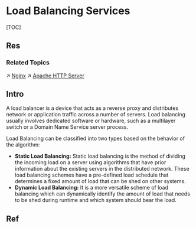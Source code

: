 # Load Balancing Services

[TOC]



## Res
### Related Topics
↗ [Nginx](../🪇%20Reverse%20Proxy%20Servers/Nginx/Nginx.md)
↗ [Apache HTTP Server](../🪇%20Reverse%20Proxy%20Servers/Apache%20HTTP%20Server/Apache%20HTTP%20Server.md)



## Intro
A load balancer is a device that acts as a reverse proxy and distributes network or application traffic across a number of servers. Load balancing usually involves dedicated software or hardware, such as a multilayer switch or a Domain Name Service server process.

Load Balancing can be classified into two types based on the behavior of the algorithm:
- **Static Load Balancing:** Static load balancing is the method of dividing the incoming load on a server using algorithms that have prior information about the existing servers in the distributed network. These load balancing schemes have a pre-defined load schedule that determines a fixed amount of load that can be shed on other systems.
- **Dynamic Load Balancing:** It is a more versatile scheme of load balancing which can dynamically identify the amount of load that needs to be shed during runtime and which system should bear the load.



## Ref
[Static vs Dynamic Load Balancing | GeeksforGeeks]: https://www.geeksforgeeks.org/static-vs-dynamic-load-balancing/

[阿里云三大负载均衡器SLB（ALB、NLB、CLB）概念、架构组成及使用场景总结]: https://mp.weixin.qq.com/s/i3bGZ7IcNEBTyuUQDlUWeA
